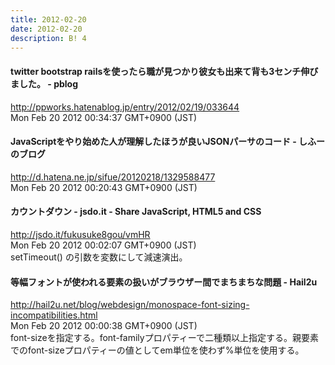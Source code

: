 ```yaml
---
title: 2012-02-20
date: 2012-02-20
description: B! 4
---
```


#### twitter bootstrap railsを使ったら職が見つかり彼女も出来て背も3センチ伸びました。 - pblog
http://ppworks.hatenablog.jp/entry/2012/02/19/033644<br>
Mon Feb 20 2012 00:34:37 GMT+0900 (JST)<br>


#### JavaScriptをやり始めた人が理解したほうが良いJSONパーサのコード - しふーのブログ
http://d.hatena.ne.jp/sifue/20120218/1329588477<br>
Mon Feb 20 2012 00:20:43 GMT+0900 (JST)<br>


#### カウントダウン - jsdo.it - Share JavaScript, HTML5 and CSS
http://jsdo.it/fukusuke8gou/vmHR<br>
Mon Feb 20 2012 00:02:07 GMT+0900 (JST)<br>
setTimeout() の引数を変数にして減速演出。


#### 等幅フォントが使われる要素の扱いがブラウザー間でまちまちな問題 - Hail2u
http://hail2u.net/blog/webdesign/monospace-font-sizing-incompatibilities.html<br>
Mon Feb 20 2012 00:00:38 GMT+0900 (JST)<br>
font-sizeを指定する。font-familyプロパティーで二種類以上指定する。親要素でのfont-sizeプロパティーの値としてem単位を使わず%単位を使用する。


